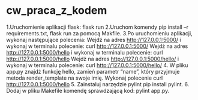 # cw_praca_z_kodem

1.Uruchomienie aplikacji flask: flask run
2.Uruchom komendy  pip install –r requirements.txt, flask run za pomocą Makfile.
3.Po uruchomieniu aplikacji, wykonaj następujące polecenia:
Wejdź na adres http://127.0.0.1:5000/ i wykonaj w terminalu polecenie:
curl http://127.0.0.1:5000/
Wejdż na adres http://127.0.0.1:5000/hello i wykonaj w terminalu polecenie:
curl http://127.0.0.1:5000/hello
Wejdż na adres http://127.0.0.1:5000/hello/<name> i wykonaj w terminalu
polecenie:
curl http://127.0.0.1:5000/hello/<name>
4. W pliku app.py znajdź funkcję hello, zamień parametr “name”, który przyjmuje metoda
render_template na swoje imię. Wykonaj polecenie
curl http://127.0.0.1:5000/hello
5. Zainstaluj narzędzie pylint pip install pylint.
6. Dodaj w pliku Makefile komendę sprawdzającą kod: pylint
app.py.

